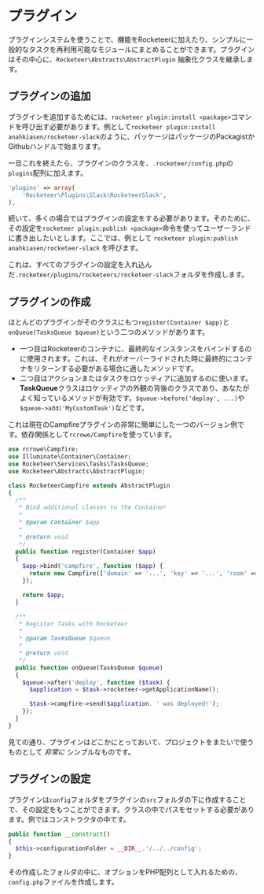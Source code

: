 # プラグイン

<!--original
# Plugins
-->

プラグインシステムを使うことで、機能をRocketeerに加えたり、シンプルに一般的なタスクを再利用可能なモジュールにまとめることができます。プラグインはその中心に、`Rocketeer\Abstracts\AbstractPlugin` 抽象化クラスを継承します。

<!--original
You can add functionalities to Rocketeer or simply bundle common tasks into reusable modules by using the plugins system. A plugin at its core is a class implementing the `Rocketeer\Abstracts\AbstractPlugin` abstract.
-->

## プラグインの追加

<!--original
## Adding a plugin
-->

プラグインを追加するためには、`rocketeer plugin:install <package>`コマンドを呼び出す必要があります。例として`rocketeer plugin:install anahkiasen/rocketeer-slack`のように、パッケージはパッケージのPackagistかGithubハンドルで始まります。


<!--original
To add a plugin, you need to call the `rocketeer plugin:install <package>` command, per example `rocketeer plugin:install anahkiasen/rocketeer-slack`, the package being the Packagist/Github handle of the package.
-->

一旦これを終えたら、プラグインのクラスを、`.rocketeer/config.php`の`plugins`配列に加えます。

<!--original
Once this is done, add the plugin's class to the `plugins` array in `.rocketeer/config.php`:
-->

```php
'plugins' => array(
	'Rocketeer\Plugins\Slack\RocketeerSlack',
),
```

続いて、多くの場合ではプラグインの設定をする必要があります。そのために、その設定を`rocketeer plugin:publish <package>`命令を使ってユーザーランドに書き出したいとします。ここでは、例として `rocketeer plugin:publish anahkiasen/rocketeer-slack` を呼びます。

<!--original
Then, in most cases you'll need to configure said plugin. For this you'll want to publish its configuration in user land via the `rocketeer plugin:publish <package>` command. Here we'll call `rocketeer plugin:publish anahkiasen/rocketeer-slack` per example.
-->

これは、すべてのプラグインの設定を入れ込んだ`.rocketeer/plugins/rocketeers/rocketeer-slack`フォルダを作成します。

<!--original
This will create the `.rocketeer/plugins/rocketeers/rocketeer-slack` folder, with all the plugin's configuration files inside.
-->


## プラグインの作成

<!--original
## Creating a plugin
-->

ほとんどのプラグインがそのクラスにもつ`register(Container $app)`と`onQueue(TasksQueue $queue)`という二つのメソッドがあります。

<!--original
There's two methods a plugin will most likely have on its class are `register(Container $app)` and `onQueue(TasksQueue $queue)`.
-->

- 一つ目はRocketeerのコンテナに、最終的なインスタンスをバインドするのに使用されます。これは、それがオーバーライドされた時に最終的にコンテナをリターンする必要がある場合に適したメソッドです。
- 二つ目はアクションまたはタスクをロケッティアに追加するのに使います。**TaskQueue**クラスはロケッティアの外観の背後のクラスであり、あなたがよく知っているメソッドが有効です。`$queue->before('deploy', ...)`や `$queue->add('MyCustomTask')`などです。

<!--original
- The first one will be used to bind eventual instances into Rocketeer's container, that is a facultative method that if overridden needs to return the Container at the end.
- The second one is used to add actions or tasks to Rocketeer : the **TasksQueue** class is the one behind the Rocketeer facade so most of the methods you're familiar with are available on it : `$queue->before('deploy', ...)`, `$queue->add('MyCustomTask')` etc.
-->

これは現在のCampfireプラグインの非常に簡単にした一つのバージョン例です。依存関係として`rcrowe/Campfire`を使っています。

<!--original
Here is an example dumbed-down version of the current Campfire plugin, using `rcrowe/Campfire` as a dependency :
-->

```php
use rcrowe\Campfire;
use Illuminate\Container\Container;
use Rocketeer\Services\Tasks\TasksQueue;
use Rocketeer\Abstracts\AbstractPlugin;

class RocketeerCampfire extends AbstractPlugin
{
  /**
   * Bind additional classes to the Container
   *
   * @param Container $app
   *
   * @return void
   */
  public function register(Container $app)
  {
    $app->bind('campfire', function ($app) {
      return new Campfire(['domain' => '...', 'key' => '...', 'room' => '...']);
    });

    return $app;
  }

  /**
   * Register Tasks with Rocketeer
   *
   * @param TasksQueue $queue
   *
   * @return void
   */
  public function onQueue(TasksQueue $queue)
  {
    $queue->after('deploy', function ($task) {
      $application = $task->rocketeer->getApplicationName();

      $task->campfire->send($application. ' was deployed!');
    });
  }
}
```

見ての通り、プラグインはどこかにとっておいて、プロジェクトをまたいで使うものとして _非常に_ シンプルなものです。

<!--original
As you can see a plugin can be something _really_ simple you can save up somewhere and reuse from project to project.
-->

## プラグインの設定

<!--original
## Plugin configurations
-->

プラグインは`config`フォルダをプラグインの`src`フォルダの下に作成することで、その設定をもつことができます。クラスの中でパスをセットする必要があります。例ではコンストラクタの中です。

<!--original
Plugins can have their own configuration, by creating a `config` folder in your plugin's `src` folder. You'll need to set the path to it on your class, in the constructor per example :
-->

```php
public function __construct()
{
  $this->configurationFolder = __DIR__.'/../../config';
}
```

その作成したフォルダの中に、オプションをPHP配列として入れるための、`config.php`ファイルを作成します。

<!--original
In that folder you can then create a `config.php` file to put your options as a PHP array. The configuration for your plugin will then be available via the Config class in your tasks, under the `my-plugin::` namespace, per example if your class is `RocketeerHipchat`, you'll get the configuration by doing `$task->config->get('rocketeer-hipchat::myoption')`.
-->
